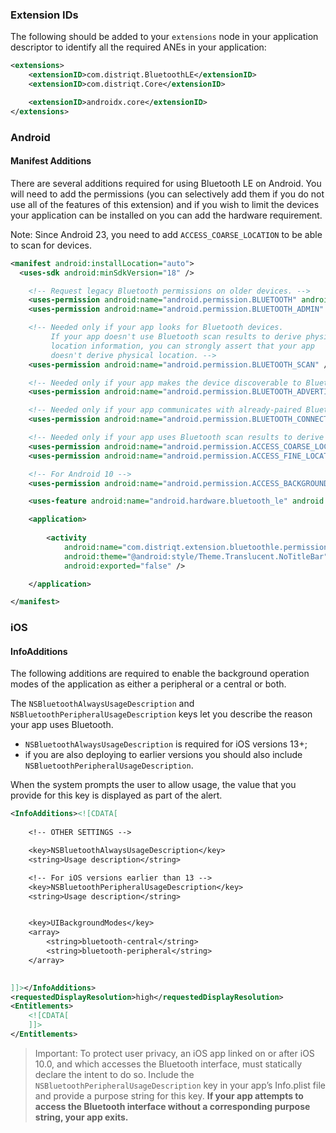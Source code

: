 
### Extension IDs

The following should be added to your `extensions` node in your application descriptor to identify all the required ANEs in your application:

```xml
<extensions>
    <extensionID>com.distriqt.BluetoothLE</extensionID>
    <extensionID>com.distriqt.Core</extensionID>

    <extensionID>androidx.core</extensionID>
</extensions>
```



### Android

#### Manifest Additions

There are several additions required for using Bluetooth LE on Android. You will need to add the permissions (you can selectively add them if you do not use all of the features of this extension) and if you wish to limit the devices your application can be installed on you can add the hardware requirement.

Note: Since Android 23, you need to add `ACCESS_COARSE_LOCATION` to be able to scan for devices.

```xml
<manifest android:installLocation="auto">
  <uses-sdk android:minSdkVersion="18" />

	<!-- Request legacy Bluetooth permissions on older devices. -->
    <uses-permission android:name="android.permission.BLUETOOTH" android:maxSdkVersion="30" />
    <uses-permission android:name="android.permission.BLUETOOTH_ADMIN" android:maxSdkVersion="30" />

    <!-- Needed only if your app looks for Bluetooth devices.
         If your app doesn't use Bluetooth scan results to derive physical
         location information, you can strongly assert that your app
         doesn't derive physical location. -->
    <uses-permission android:name="android.permission.BLUETOOTH_SCAN" />

    <!-- Needed only if your app makes the device discoverable to Bluetooth devices. -->
    <uses-permission android:name="android.permission.BLUETOOTH_ADVERTISE" />

    <!-- Needed only if your app communicates with already-paired Bluetooth devices. -->
    <uses-permission android:name="android.permission.BLUETOOTH_CONNECT" />

    <!-- Needed only if your app uses Bluetooth scan results to derive physical location. -->
    <uses-permission android:name="android.permission.ACCESS_COARSE_LOCATION"/>
    <uses-permission android:name="android.permission.ACCESS_FINE_LOCATION" />

    <!-- For Android 10 -->
    <uses-permission android:name="android.permission.ACCESS_BACKGROUND_LOCATION"/>

    <uses-feature android:name="android.hardware.bluetooth_le" android:required="true"/>

    <application>
    
        <activity 
            android:name="com.distriqt.extension.bluetoothle.permissions.AuthorisationActivity"
            android:theme="@android:style/Theme.Translucent.NoTitleBar"
			android:exported="false" />

    </application>

</manifest>
```


### iOS

#### InfoAdditions

The following additions are required to enable the background operation modes of the application 
as either a peripheral or a central or both.

The `NSBluetoothAlwaysUsageDescription` and `NSBluetoothPeripheralUsageDescription` keys let you describe the reason your app uses Bluetooth. 
- `NSBluetoothAlwaysUsageDescription` is required for iOS versions 13+;
- if you are also deploying to earlier versions you should also include `NSBluetoothPeripheralUsageDescription`.

When the system prompts the user to allow usage, the value that you provide for this key is displayed as part of the alert.

```xml
<InfoAdditions><![CDATA[
	
	<!-- OTHER SETTINGS --> 

	<key>NSBluetoothAlwaysUsageDescription</key>
	<string>Usage description</string>

	<!-- For iOS versions earlier than 13 -->
	<key>NSBluetoothPeripheralUsageDescription</key>
	<string>Usage description</string>


	<key>UIBackgroundModes</key>
	<array>
		<string>bluetooth-central</string>
		<string>bluetooth-peripheral</string>
	</array>
	

]]></InfoAdditions>
<requestedDisplayResolution>high</requestedDisplayResolution>
<Entitlements>
	<![CDATA[
	]]>
</Entitlements>
```


>
> Important: To protect user privacy, an iOS app linked on or after iOS 10.0, and which accesses 
> the Bluetooth interface, must statically declare the intent to do so. 
> Include the `NSBluetoothPeripheralUsageDescription` key in your app’s Info.plist file and provide 
> a purpose string for this key. 
> **If your app attempts to access the Bluetooth interface without a corresponding purpose string, your app exits.**
>
